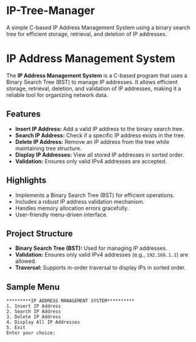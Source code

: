 # IP-Tree-Manager
A simple C-based IP Address Management System using a binary search tree for efficient storage, retrieval, and deletion of IP addresses.

# IP Address Management System

The **IP Address Management System** is a C-based program that uses a Binary Search Tree (BST) to manage IP addresses. It allows efficient storage, retrieval, deletion, and validation of IP addresses, making it a reliable tool for organizing network data.

## Features

- **Insert IP Address:** Add a valid IP address to the binary search tree.
- **Search IP Address:** Check if a specific IP address exists in the tree.
- **Delete IP Address:** Remove an IP address from the tree while maintaining tree structure.
- **Display IP Addresses:** View all stored IP addresses in sorted order.
- **Validation:** Ensures only valid IPv4 addresses are accepted.

## Highlights

- Implements a Binary Search Tree (BST) for efficient operations.
- Includes a robust IP address validation mechanism.
- Handles memory allocation errors gracefully.
- User-friendly menu-driven interface.

## Project Structure

- **Binary Search Tree (BST):** Used for managing IP addresses.
- **Validation:** Ensures only valid IPv4 addresses (e.g., `192.168.1.1`) are allowed.
- **Traversal:** Supports in-order traversal to display IPs in sorted order.

## Sample Menu

```text
*********IP ADDRESS MANAGEMENT SYSTEM**********
1. Insert IP Address
2. Search IP Address
3. Delete IP Address
4. Display All IP Addresses
5. Exit
Enter your choice:
